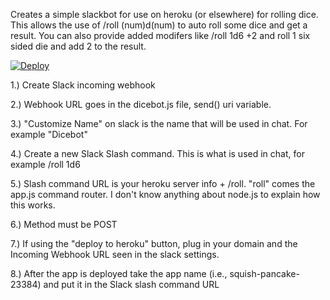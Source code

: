 Creates a simple slackbot for use on heroku (or elsewhere) for rolling dice. 
This allows the use of /roll (num)d(num) to auto roll some dice and get a result. 
You can also provide added modifers like /roll 1d6 +2 and roll 1 six sided die and add 2 to the result.

[![Deploy](https://www.herokucdn.com/deploy/button.svg)](https://heroku.com/deploy?template=https://github.com/mudlo/icq-alco-boot)


1.) Create Slack incoming webhook

2.) Webhook URL goes in the dicebot.js file, send() uri variable.

3.) "Customize Name" on slack is the name that will be used in chat. For example "Dicebot"

4.) Create a new Slack Slash command. This is what is used in chat, for example /roll 1d6

5.) Slash command URL is your heroku server info + /roll. "roll" comes the app.js command router. I don't know anything about node.js to explain how this works. 

6.) Method must be POST

7.) If using the "deploy to heroku" button, plug in your domain and the Incoming Webhook URL seen in the slack settings.

8.) After the app is deployed take the app name (i.e., squish-pancake-23384) and put it in the Slack slash command URL

